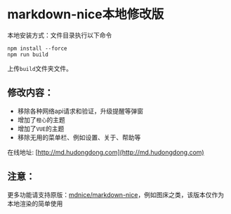 # markdown-nice本地修改版


本地安装方式：文件目录执行以下命令

```
npm install --force
npm run build
```

上传`build`文件夹文件。

## 修改内容：

* 移除各种网络api请求和验证，升级提醒等弹窗
* 增加了`橙心`的主题
* 增加了`VUE`的主题
* 移除无用的菜单栏、例如设置、关于、帮助等

在线地址: [http://md.hudongdong.com](http://md.hudongdong.com)

## 注意：

更多功能请支持原版：[mdnice/markdown-nice](https://github.com/mdnice/markdown-nice)，例如图床之类，该版本仅作为本地渲染的简单使用